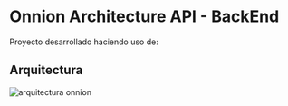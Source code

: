 # Onnion Architecture API - BackEnd
Proyecto desarrollado haciendo uso de:
## Arquitectura
![arquitectura onnion](https://postimg.cc/Mf0CbFF0)
